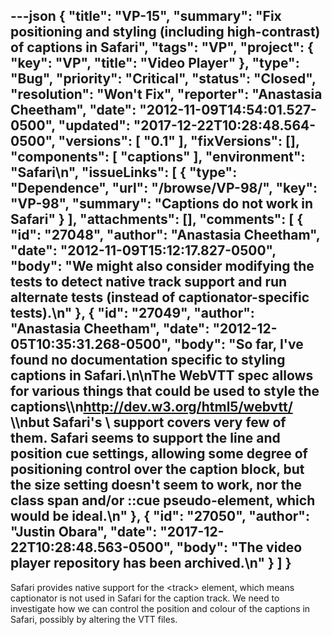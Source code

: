 ---json
{
  "title": "VP-15",
  "summary": "Fix positioning and styling (including high-contrast) of captions in Safari",
  "tags": "VP",
  "project": {
    "key": "VP",
    "title": "Video Player"
  },
  "type": "Bug",
  "priority": "Critical",
  "status": "Closed",
  "resolution": "Won't Fix",
  "reporter": "Anastasia Cheetham",
  "date": "2012-11-09T14:54:01.527-0500",
  "updated": "2017-12-22T10:28:48.564-0500",
  "versions": [
    "0.1"
  ],
  "fixVersions": [],
  "components": [
    "captions"
  ],
  "environment": "Safari\n",
  "issueLinks": [
    {
      "type": "Dependence",
      "url": "/browse/VP-98/",
      "key": "VP-98",
      "summary": "Captions do not work in Safari"
    }
  ],
  "attachments": [],
  "comments": [
    {
      "id": "27048",
      "author": "Anastasia Cheetham",
      "date": "2012-11-09T15:12:17.827-0500",
      "body": "We might also consider modifying the tests to detect native track support and run alternate tests (instead of captionator-specific tests).\n"
    },
    {
      "id": "27049",
      "author": "Anastasia Cheetham",
      "date": "2012-12-05T10:35:31.268-0500",
      "body": "So far, I've found no documentation specific to styling captions in Safari.\n\nThe WebVTT spec allows for various things that could be used to style the captions\\\n<http://dev.w3.org/html5/webvtt/> \\\nbut Safari's \\<track> support covers very few of them. Safari seems to support the line and position cue settings, allowing some degree of positioning control over the caption block, but the size setting doesn't seem to work, nor the class span and/or ::cue pseudo-element, which would be ideal.\n"
    },
    {
      "id": "27050",
      "author": "Justin Obara",
      "date": "2017-12-22T10:28:48.563-0500",
      "body": "The video player repository has been archived.\n"
    }
  ]
}
---
Safari provides native support for the \<track> element, which means captionator is not used in Safari for the caption track. We need to investigate how we can control the position and colour of the captions in Safari, possibly by altering the VTT files.

        